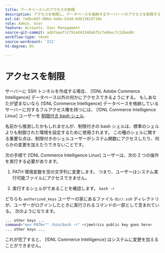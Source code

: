 ```yaml
---
title: データベースへのアクセスの制限
description: アクセスを制限し、データベースを格納するサーバーへのアクセスを制限する方法を説明します。
exl-id: 7a0bc0d7-086e-4a6e-b1dd-6db13814710e
role: Admin, User
feature: Accounts, User Management
source-git-commit: adb7aaef1cf914d43348abf5c7e4bec7c51bed0c
workflow-type: tm+mt
source-wordcount: '211'
ht-degree: 0%

---
```


# アクセスを制限

サーバーに SSH トンネルを作成する場合、 [!DNL Adobe Commerce Intelligence] データベース以外の何かにアクセスできるようにする。 もしあなたが望まないなら [!DNL Commerce Intelligence] データベースを格納しているサーバーに対するフルアクセス権を持つには、 [!DNL Commerce Intelligence Linux] ユーザーを [制限付き bash シェル](https://www.gnu.org/software/bash/manual/html_node/The-Restricted-Shell.html).

名前から推測したかもしれませんが、制限付きの bash シェルは、標準のシェルよりも制御された環境を設定するために使用されます。 この種のシェルに関する重要な点は、制限付きのシェルユーザーがシステム関数にアクセスしたり、何らかの変更を加えたりできないことです。

次の手順で [!DNL Commerce Intelligence Linux] ユーザーは、次の 2 つの操作を実行する必要があります。

1. PATH 環境変数を空の文字列に変更します。 つまり、ユーザーはシステム実行可能ファイルにアクセスできません。

1. 実行するシェルがであることを確認します。 `bash -r`

どちらも `authorized_keys` ユーザーの家にあるファイル `dir/.ssh` ディレクトリが、ユーザーがログインしたときに実行されるコマンドの一部として含まれている。 次のようになります。

```bash
... other keys ...
command="env PATH="" /bin/bash -r" <rjmetrics public key goes here>
... other keys ...
```

これが完了すると、 [!DNL Commerce Intelligence] はシステムに変更を加えることができません。
